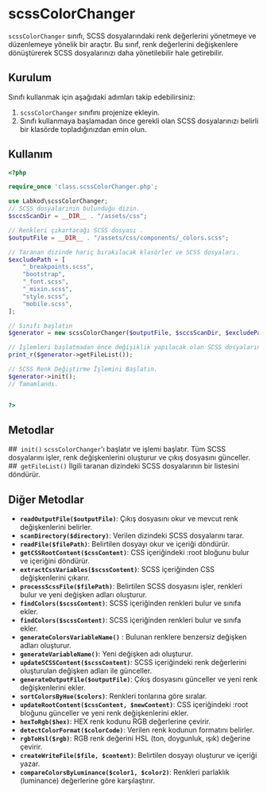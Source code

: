 # scssColorChanger

`scssColorChanger` sınıfı, SCSS dosyalarındaki renk değerlerini yönetmeye ve düzenlemeye yönelik bir araçtır. Bu sınıf, renk değerlerini değişkenlere dönüştürerek SCSS dosyalarınızı daha yönetilebilir hale getirebilir.

## Kurulum

Sınıfı kullanmak için aşağıdaki adımları takip edebilirsiniz:

1. `scssColorChanger` sınıfını projenize ekleyin.
2. Sınıfı kullanmaya başlamadan önce gerekli olan SCSS dosyalarınızı belirli bir klasörde topladığınızdan emin olun.

## Kullanım

```php
<?php

require_once 'class.scssColorChanger.php';

use Labkod\scssColorChanger;
// SCSS dosyalarının bulunduğu dizin.
$sccsScanDir = __DIR__ . "/assets/css";

// Renkleri çıkartacağı SCSS dosyası .
$outputFile = __DIR__ . "/assets/css/components/_colors.scss";

// Taranan dizinde hariç bırakılacak klasörler ve SCSS dosyaları.
$excludePath = [
    "_breakpoints.scss",
    "bootstrap",
    "_font.scss",
    "_mixin.scss",
    "style.scss",
    "mobile.scss",
];

// Sınıfı başlatın
$generator = new scssColorChanger($outputFile, $sccsScanDir, $excludePath);

// İşlemleri başlatmadan önce değişiklik yapılacak olan SCSS dosyalarının  listesini inceleyin.
print_r($generator->getFileList());

// SCSS Renk Değiştirme İşlemini Başlatın.
$generator->init();
// Tamamlandı.


?>

```
## Metodlar
##` init()`
`scssColorChanger`'ı başlatır ve işlemi başlatır. Tüm SCSS dosyalarını işler, renk değişkenlerini oluşturur ve çıkış dosyasını günceller.
##` getFileList()`
İlgili taranan dizindeki SCSS dosyalarının bir listesini döndürür.
## Diğer Metodlar

- **`readOutputFile($outputFile)`**: Çıkış dosyasını okur ve mevcut renk değişkenlerini belirler.
-  **`scanDirectory($directory)`**: Verilen dizindeki SCSS dosyalarını tarar.
-  **`readFile($filePath)`**: Belirtilen dosyayı okur ve içeriği döndürür.
-  **`getCSSRootContent($cssContent)`**: CSS içeriğindeki :root bloğunu bulur ve içeriğini döndürür.
-  **`extractCssVariables($scssContent)`**: SCSS içeriğinden CSS değişkenlerini çıkarır.
-  **`processScssFile($filePath)`**: Belirtilen SCSS dosyasını işler, renkleri bulur ve yeni değişken adları oluşturur.
-  **`findColors($scssContent)`**: SCSS içeriğinden renkleri bulur ve sınıfa ekler.
-  **`findColors($scssContent)`**: SCSS içeriğinden renkleri bulur ve sınıfa ekler.
-  **`generateColorsVariableName()`** : Bulunan renklere benzersiz değişken adları oluşturur.
-  **`generateVariableName()`**: Yeni değişken adı oluşturur.
-  **`updateSCSSContent($scssContent)`**: SCSS içeriğindeki renk değerlerini oluşturulan değişken adları ile günceller.
-  **`generateOutputFile($outputFile)`**: Çıkış dosyasını günceller ve yeni renk değişkenlerini ekler.
-  **`sortColorsByHue($colors)`**: Renkleri tonlarına göre sıralar.
-  **`updateRootContent($cssContent, $newContent)`**: CSS içeriğindeki :root bloğunu günceller ve yeni renk değişkenlerini ekler.
-  **`hexToRgb($hex)`**: HEX renk kodunu RGB değerlerine çevirir.
-  **`detectColorFormat($colorCode)`**: Verilen renk kodunun formatını belirler.
-  **`rgbToHsl($rgb)`**: RGB renk değerini HSL (ton, doygunluk, ışık) değerine çevirir.
-  **`createWriteFile($file, $content)`**: Belirtilen dosyayı oluşturur ve içeriği yazar.
-  **`compareColorsByLuminance($color1, $color2)`**: Renkleri parlaklık (luminance) değerlerine göre karşılaştırır.
